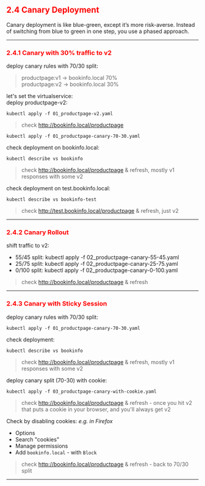 ## <font color='red'> 2.4 Canary Deployment </font>
Canary deployment is like blue-green, except it’s more risk-averse. Instead of switching from blue to green in one step, you use a phased approach.

---

### <font color='red'> 2.4.1 Canary with 30% traffic to v2 </font>
deploy canary rules with 70/30 split:  
> productpage:v1 → bookinfo.local 70%  
> productpage:v2 → bookinfo.local 30%  

let's set the virtualservice:  
deploy productpage-v2:
```
kubectl apply -f 01_productpage-v2.yaml
```
> check http://bookinfo.local/productpage

```
kubectl apply -f 01_productpage-canary-70-30.yaml
```
check deployment on bookinfo.local:
```
kubectl describe vs bookinfo
```
> check http://bookinfo.local/productpage & refresh, mostly v1 responses with some v2  

check deployment on test.bookinfo.local:
```
kubectl describe vs bookinfo-test
```
> check http://test.bookinfo.local/productpage & refresh, just v2  
---

### <font color='red'> 2.4.2 Canary Rollout </font>
shift traffic to v2:

- 55/45 split: kubectl apply -f 02_productpage-canary-55-45.yaml  
- 25/75 split: kubectl apply -f 02_productpage-canary-25-75.yaml  
- 0/100 split: kubectl apply -f 02_productpage-canary-0-100.yaml  

> check http://bookinfo.local/productpage & refresh  
---

### <font color='red'> 2.4.3 Canary with Sticky Session </font>
deploy canary rules with 70/30 split: 
```
kubectl apply -f 01_productpage-canary-70-30.yaml
```
check deployment:
```
kubectl describe vs bookinfo
```
> check http://bookinfo.local/productpage & refresh, mostly v1 responses with some v2  

deploy canary split (70-30) with cookie:
```
kubectl apply -f 03_productpage-canary-with-cookie.yaml
```
> check http://bookinfo.local/productpage & refresh - once you hit v2 that puts a cookie in your browser, and you'll always get v2  

Check by disabling cookies:
_e.g. in Firefox_
- Options
- Search "cookies"
- Manage permissions
- Add `bookinfo.local` - with `Block`
> check http://bookinfo.local/productpage & refresh - back to 70/30 split  
---